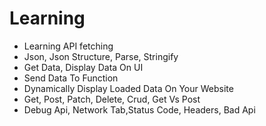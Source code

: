 # Learning
- Learning API fetching
- Json, Json Structure, Parse, Stringify
- Get Data, Display Data On UI
- Send Data To Function
- Dynamically Display Loaded Data On Your Website
- Get, Post, Patch, Delete, Crud, Get Vs Post
- Debug Api, Network Tab,Status Code, Headers, Bad Api